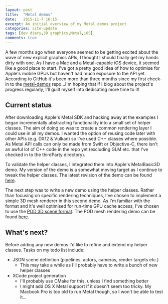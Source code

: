 ```yaml
---
layout: post
title:  "Metal demos"
date:   2015-11-7 16:15
excerpt: An initial overview of my Metal demos project
categories: site-update
tags: [dev diary,3D graphics,Metal,iOS]
comments: true
---
```


A few months ago when everyone seemed to be getting excited about the wave of new explicit graphics APIs, I thought I should finally get my hands dirty with one. As I have a Mac and a Metal-capable iOS device, it seemed like a good place to start. I've got a pretty good idea of how to optimise for Apple's mobile GPUs but haven't had much exposure to the API yet. According to GitHub it's been more than three months since my first check-in to the [metal-demos](https://github.com/joedavisdev/metal-demos) repo...I'm hoping that if I blog about the project's progress regularly, I'll guilt myself into dedicating more time to it!

## Current status

After downloading Apple's Metal SDK and hacking away at the examples I began incrementally abstracting functionality into a small set of helper classes. The aim of doing so was to create a common rendering layer I could use in all my demos. I wanted the option of reusing code later with other APIs (e.g. DX12 & Vulkan) so I've used C++ classes where possible. As Metal API calls can only be made from Swift or Objective-C, there isn't an awful lot of C++ code in the repo yet (excluding GLM etc. that I've checked in to the thirdParty directory).

To validate the helper classes, I integrated them into Apple's MetalBasic3D demo. My version of the demo is a somewhat moving target as I continue to tweak the helper classes. The latest revision of the demo can be found [here](https://github.com/joedavisdev/metal-demos/tree/master/demos/01_Basic3D).

The next step was to write a new demo using the helper classes. Rather than focusing on specific rendering techniques, I've chosen to implement a simple 3D mesh renderer in this second demo. As I'm familiar with the format and it's well optimised for run-time GPU cache access, I've chosen to use the [POD 3D scene format](http://community.imgtec.com/developers/powervr/tools/pvrgeopod/). The POD mesh rendering demo can be found [here](https://github.com/joedavisdev/metal-demos/tree/master/demos/02_BasicPODScene).

## What's next?
Before adding any new demos I'd like to refine and extend my helper classes. Tasks on my todo list include:

* JSON scene definition (pipelines, actors, cameras, render targets etc.)
	* This may take a while as I'll probably have to write a bunch of new helper classes
* XCode project generation
	* I'll probably use CMake for this, unless I find something better
	* I might add OS X Metal support if it doesn't seem too tricky. My Macbook Pro is too old to run Metal though, so I won't be able to test it...